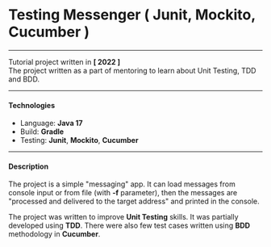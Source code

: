 # Testing Messenger ( Junit, Mockito, Cucumber )

---

Tutorial project written in **[ 2022 ]**<br/>
The project written as a part of mentoring to learn about Unit Testing, TDD and BDD.

---

#### Technologies

- Language: **Java 17**
- Build: **Gradle**
- Testing: **Junit**, **Mockito**, **Cucumber**

---

#### Description

The project is a simple "messaging" app. It can load messages from console input or from file (with **-f** parameter),
then the messages are "processed and delivered to the target address" and printed in the console.

The project was written to improve **Unit Testing** skills. It was partially developed using **TDD**. 
There were also few test cases written using **BDD** methodology in **Cucumber**.